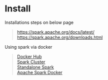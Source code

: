 # Install

Installations steps on below page
> https://spark.apache.org/docs/latest/<br/>
> https://spark.apache.org/downloads.html


Using spark via docker

> [Docker Hub](https://hub.docker.com/r/bitnami/spark)<br/>
> [Spark Cluster](https://www.kdnuggets.com/2020/07/apache-spark-cluster-docker.html)<br/>
> [Standalone Spark](https://dev.to/mvillarrealb/creating-a-spark-standalone-cluster-with-docker-and-docker-compose-2021-update-6l4)<br/>
> [Apache Spark Docker](https://towardsdatascience.com/diy-apache-spark-docker-bb4f11c10d24)

